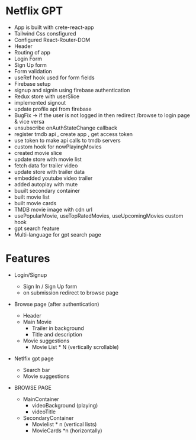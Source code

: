# Netflix GPT

- App is built with crete-react-app
- Tailwind Css consfigured
- Configured React-Router-DOM
- Header
- Routing of app
- Login Form
- Sign Up form
- Form validation
- useRef hook used for form fields
- Firebase setup
- signup and signin using firebase authentication
- Redux store with userSlice
- implemented signout
- update profile api from firebase
- BugFix -> if the user is not logged in then redirect /browse to login page & vice versa
- unsubscribe onAuthStateChange callback
- register tmdb api , create app , get access token
- use token to make api calls to tmdb servers
- custom hook for nowPlayingMovies
- created movie slice
- update store with movie list
- fetch data for trailer video
- update store with trailer data
- embedded youtube video trailer
- added autoplay with mute
- buuilt secondary container
- built movie list
- built movie cards
- TMDB movie image with cdn url
- usePopularMovie, useTopRatedMovies, useUpcomingMovies custom hook
- gpt search feature
- Multi-language for gpt search page

# Features

- Login/Signup
  - Sign In / Sign Up form
  - on submission redirect to browse page
- Browse page (after authentication)
  - Header
  - Main Movie
    - Trailer in background
    - Title and description
  - Movie suggestions
    - Movie List \* N (vertically scrollable)
- Netlfix gpt page

  - Search bar
  - Movie suggestions

- BROWSE PAGE
  - MainContainer
    - videoBackground (playing)
    - videoTitle
  - SecondaryContainer
    - Movielist \* n (vertical lists)
    - MovieCards \*n (horizontally)
